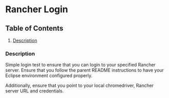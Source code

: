 # Rancher Login

## Table of Contents
1. [Description](#Description)

### Description
Simple login test to ensure that you can login to your specified Rancher server. Ensure that you follow the parent README instructions to have your Eclipse environment configured properly.

Additionally, ensure that you point to your local chromedriver, Rancher server URL and credentials.